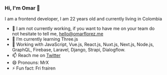 ### Hi, I'm Omar 👋

I am a frontend developer, I am 22 years old and currently living in Colombia

- 🔭 I am not currently working, if you want to have me on your team do not hesitate to tell me, hello@omarflorez.me
- 🌱 I’m currently learning Three.js
- 🤔 Working with JavaScript, Vue.js, React.js, Nuxt.js, Next.js, Node.js, GraphQL, Firebase, Laravel, Django, Strapi, Dialogflow.
- 📫 Reach me on [Twitter](https://twitter.com/realOmarFlorez)
- 😄 Pronouns: MrX
- ⚡ Fun fact: Fri frairen
